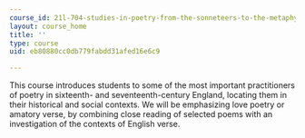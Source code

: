 ```yaml
---
course_id: 21l-704-studies-in-poetry-from-the-sonneteers-to-the-metaphysicals-spring-2006
layout: course_home
title: ''
type: course
uid: eb80880cc0db779fabdd31afed16e6c9

---
```

This course introduces students to some of the most important practitioners of poetry in sixteenth- and seventeenth-century England, locating them in their historical and social contexts. We will be emphasizing love poetry or amatory verse, by combining close reading of selected poems with an investigation of the contexts of English verse.
